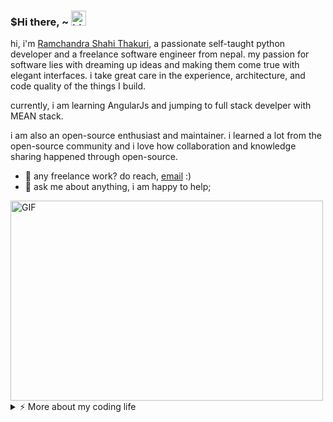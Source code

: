 ### $Hi there, ~ <img src="https://user-images.githubusercontent.com/1303154/88677602-1635ba80-d120-11ea-84d8-d263ba5fc3c0.gif" width="24px" alt="hi">

hi, i'm [Ramchandra Shahi Thakuri](https://www.rcthakuri.com.np), a passionate self-taught python developer and a freelance software engineer from nepal. my passion for software lies with dreaming up ideas and making them come true with elegant interfaces. i take great care in the experience, architecture, and code quality of the things I build.

currently, i am learning AngularJs and jumping to full stack develper with MEAN stack.

i am also an open-source enthusiast and maintainer. i learned a lot from the open-source community and i love how collaboration and knowledge sharing happened through open-source.
  
- 💼 any freelance work? do reach, [email](mailto:rcsthakuri2016@gmail.com) :)
- 💬 ask me about anything, i am happy to help;
<img align="centre" alt="GIF" src="https://github.com/abhisheknaiidu/abhisheknaiidu/blob/master/code.gif?raw=true" width="500" height="320" />

<details>
<summary>⚡️ More about my coding life</summary>
<br />

![Top Langs](https://github-readme-stats.vercel.app/api/top-langs/?username=rcthakuri&layout=compact&hide=css,html)

![Ramchandra's github stats](https://github-readme-stats.vercel.app/api?username=rcthakuri&count_private=true&show_icons=true&theme=onedark)

</details>
